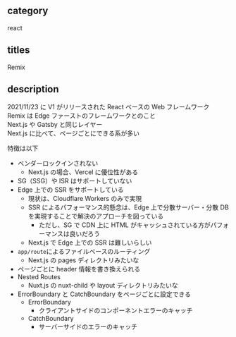 ## category

react

## titles

Remix

## description

2021/11/23 に V1 がリリースされた React ベースの Web フレームワーク  
Remix は Edge ファーストのフレームワークとのこと  
Next.js や Gatsby と同じレイヤー  
Next.js に比べて、ページごとにできる系が多い

特徴は以下

- ベンダーロックインされない
  - Next.js の場合、Vercel に優位性がある
- SG（SSG）や ISR はサポートしていない
- Edge 上での SSR をサポートしている
  - 現状は、Cloudflare Workers のみで実現
  - SSR によるパフォーマンス的懸念は、Edge 上で分散サーバー・分散 DB を実現することで解決のアプローチを図っている
    - ただし、SG で CDN 上に HTML がキャッシュされている方がパフォーマンスは良いだろう
  - Next.js で Edge 上での SSR は難しいらしい
- `app/route`によるファイルベースのルーティング
  - Next.js の pages ディレクトリみたいな
- ページごとに header 情報を書き換えられる
- Nested Routes
  - Nuxt.js の nuxt-child や layout ディレクトリみたいな
- ErrorBoundary と CatchBoundary をページごとに設定できる
  - ErrorBoundary
    - クライアントサイドのコンポーネントエラーのキャッチ
  - CatchBoundary
    - サーバーサイドのエラーのキャッチ
